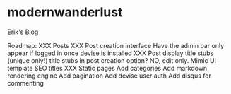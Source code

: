 modernwanderlust
================

Erik's Blog

Roadmap:
XXX Posts
XXX Post creation interface
  Have the admin bar only appear if logged in once devise is installed
XXX Post display
  title stubs (unique only!)
  title stubs in post creation option? NO, edit only.
Mimic UI template
  SEO titles 
XXX Static pages
Add categories
Add markdown rendering engine
Add pagination
Add devise user auth
Add disqus for commenting

